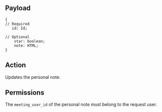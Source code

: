 ## Payload
```
{
// Required
   id: Id;

// Optional
    star: boolean;
    note: HTML;
}
```

## Action
Updates the personal note.

## Permissions
The `meeting_user_id` of the personal note must belong to the request user.
